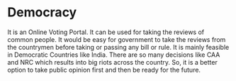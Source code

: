 # Democracy

It is an Online Voting Portal.
It can be used for taking the reviews of common people.
It would be easy for government to take the reviews from the countrymen before taking or passing any bill or rule.
It is mainly feasible in Democratic Countries like India.
There are so many decisions like CAA and NRC which results into big riots across the country.
So, it is a better option to take public opinion first and then be ready for the future.